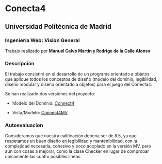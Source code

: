 # Conecta4
## Universidad Politécnica de Madrid
### Ingeniería Web: Vision General 

Trabajo realizado por **Manuel Calvo Martín y Rodrigo de la Calle Alonso**

### Descripción

El trabajo consistirá en el desarrollo de un programa orientado a objetos que aplique todos los conceptos de diseño (modelo del dominio, legibilidad, diseño modular y diseño orientado a objetos) para el juego del Conecta4.

Se han realizado dos versiones del proyecto:

* Modelo del Dominio: [Connect4](https://github.com/rodriCalleA/Connect4/tree/main/Connect4)

* Vista/Modelo: [Connect4MV](https://github.com/rodriCalleA/Connect4/tree/main/Connect4MV)

### Autoevaluacíon

Consideramos que nuestra calificación debería ser de 8.5, ya que respetamos un buen diseño en legibilidad y mantenibilidad, con la complejidad necesaria, cohesivo y poco acoplado en la versión MV, pero aún con cosas a mejorar, como la clase Checker en lugar de comprobar únicamente las cuatro posibles líneas.
